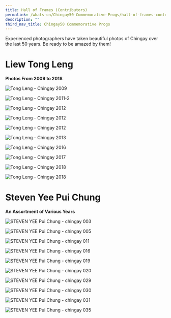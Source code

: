 ```yaml
---
title: Hall of Frames (Contributors)
permalink: /whats-on/Chingay50-Commemorative-Progs/hall-of-frames-contributors
description: ""
third_nav_title: Chingay50 Commemorative Progs
---
```

Experienced photographers have taken beautiful photos of Chingay over the last 50 years. Be ready to be amazed by them!

# Liew Tong Leng
**Photos From 2009 to 2018**

![Tong Leng - Chingay 2009](/images/Hall%20of%20Frames%20Contributors/Liew%20Tong%20Leng/Tong%20Leng%20-%20Chingay%202009-1.jpg)

![Tong Leng - Chingay 2011-2](/images/Hall%20of%20Frames%20Contributors/Liew%20Tong%20Leng/Tong%20Leng%20-%20Chingay%202011-2-01.jpg)

![Tong Leng - Chingay 2012](/images/Hall%20of%20Frames%20Contributors/Liew%20Tong%20Leng/Tong%20Leng%20-%20Chingay%202012-3-01.jpg)

![Tong Leng - Chingay 2012](/images/Hall%20of%20Frames%20Contributors/Liew%20Tong%20Leng/Tong%20Leng%20-%20Chingay%202012-4-01.jpg)

![Tong Leng - Chingay 2012](/images/Hall%20of%20Frames%20Contributors/Liew%20Tong%20Leng/Tong%20Leng%20-%20Chingay%202012-5-01.jpg)

![Tong Leng - Chingay 2013](/images/Hall%20of%20Frames%20Contributors/Liew%20Tong%20Leng/Tong%20Leng%20-%20Chingay%202013-6-01.jpg)

![Tong Leng - Chingay 2016](/images/Hall%20of%20Frames%20Contributors/Liew%20Tong%20Leng/Tong%20Leng%20-%20Chingay%202016-7-01.jpg)

![Tong Leng - Chingay 2017](/images/Hall%20of%20Frames%20Contributors/Liew%20Tong%20Leng/Tong%20Leng%20-%20Chingay%202017-8-01.jpg)

![Tong Leng - Chingay 2018](/images/Hall%20of%20Frames%20Contributors/Liew%20Tong%20Leng/Tong%20Leng%20-%20Chingay%202018-10-01.jpg)

![Tong Leng - Chingay 2018](/images/Hall%20of%20Frames%20Contributors/Liew%20Tong%20Leng/Tong%20Leng%20-%20Chingay%202018-9-01.jpg)

# Steven Yee Pui Chung
**An Assortment of Various Years**

![STEVEN YEE Pui Chung - chingay 003](/images/Hall%20of%20Frames%20Contributors/Steven%20Yee%20Pui%20Chung/STEVEN%20YEE%20Pui%20Chung%20-%20chingay%20003-01.jpg)

![STEVEN YEE Pui Chung - chingay 005](/images/Hall%20of%20Frames%20Contributors/Steven%20Yee%20Pui%20Chung/STEVEN%20YEE%20Pui%20Chung%20-%20chingay%20005-01.jpg)

![STEVEN YEE Pui Chung - chingay 011](/images/Hall%20of%20Frames%20Contributors/Steven%20Yee%20Pui%20Chung/STEVEN%20YEE%20Pui%20Chung%20-%20chingay%20011-01.jpg)

![STEVEN YEE Pui Chung - chingay 016](/images/Hall%20of%20Frames%20Contributors/Steven%20Yee%20Pui%20Chung/STEVEN%20YEE%20Pui%20Chung%20-%20chingay%20016-01.jpg)

![STEVEN YEE Pui Chung - chingay 019](/images/Hall%20of%20Frames%20Contributors/Steven%20Yee%20Pui%20Chung/STEVEN%20YEE%20Pui%20Chung%20-%20chingay%20019-01.jpg)

![STEVEN YEE Pui Chung - chingay 020](/images/Hall%20of%20Frames%20Contributors/Steven%20Yee%20Pui%20Chung/STEVEN%20YEE%20Pui%20Chung%20-%20chingay%20020-01.jpg)

![STEVEN YEE Pui Chung - chingay 029](/images/Hall%20of%20Frames%20Contributors/Steven%20Yee%20Pui%20Chung/STEVEN%20YEE%20Pui%20Chung%20-%20chingay%20029-01.jpg)

![STEVEN YEE Pui Chung - chingay 030](/images/Hall%20of%20Frames%20Contributors/Steven%20Yee%20Pui%20Chung/STEVEN%20YEE%20Pui%20Chung%20-%20chingay%20030-01.jpg)

![STEVEN YEE Pui Chung - chingay 031](/images/Hall%20of%20Frames%20Contributors/Steven%20Yee%20Pui%20Chung/STEVEN%20YEE%20Pui%20Chung%20-%20chingay%20031-01.jpg)

![STEVEN YEE Pui Chung - chingay 035](/images/Hall%20of%20Frames%20Contributors/Steven%20Yee%20Pui%20Chung/STEVEN%20YEE%20Pui%20Chung%20-%20chingay%20035-01.jpg)
